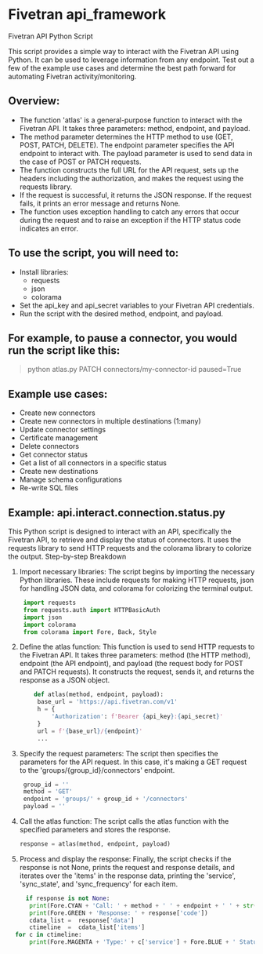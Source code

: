 # Fivetran api_framework
Fivetran API Python Script

This script provides a simple way to interact with the Fivetran API using Python. It can be used to leverage information from any endpoint. Test out a few of the example use cases and determine the best path forward for automating Fivetran activity/monitoring.

## Overview:
- The function 'atlas' is a general-purpose function to interact with the Fivetran API. It takes three parameters: method, endpoint, and payload.
- The method parameter determines the HTTP method to use (GET, POST, PATCH, DELETE). The endpoint parameter specifies the API endpoint to interact with. The payload parameter is used to send data in the case of POST or PATCH requests.
- The function constructs the full URL for the API request, sets up the headers including the authorization, and makes the request using the requests library.
- If the request is successful, it returns the JSON response. If the request fails, it prints an error message and returns None.
- The function uses exception handling to catch any errors that occur during the request and to raise an exception if the HTTP status code indicates an error.

## To use the script, you will need to:

- Install libraries:
  - requests
  - json
  - colorama
- Set the api_key and api_secret variables to your Fivetran API credentials.
- Run the script with the desired method, endpoint, and payload.

## For example, to pause a connector, you would run the script like this:

>python atlas.py PATCH connectors/my-connector-id paused=True

## Example use cases:
- Create new connectors
- Create new connectors in multiple destinations (1:many)
- Update connector settings
- Certificate management
- Delete connectors
- Get connector status
- Get a list of all connectors in a specific status
- Create new destinations
- Manage schema configurations
- Re-write SQL files


## Example: api.interact.connection.status.py

This Python script is designed to interact with an API, specifically the Fivetran API, to retrieve and display the status of connectors. It uses the requests library to send HTTP requests and the colorama library to colorize the output.
Step-by-step Breakdown

1. Import necessary libraries: The script begins by importing the necessary Python libraries. These include requests for making HTTP requests, json for handling JSON data, and colorama for colorizing the terminal output.
   ```python
    import requests
    from requests.auth import HTTPBasicAuth
    import json
    import colorama
    from colorama import Fore, Back, Style

2. Define the atlas function: This function is used to send HTTP requests to the Fivetran API. It takes three parameters: method (the HTTP method), endpoint (the API endpoint), and payload (the request body for POST and PATCH requests). It constructs the request, sends it, and returns the response as a JSON object.
   ```python
       def atlas(method, endpoint, payload):
        base_url = 'https://api.fivetran.com/v1'
        h = {
            'Authorization': f'Bearer {api_key}:{api_secret}'
        }
        url = f'{base_url}/{endpoint}'
        ...

3. Specify the request parameters: The script then specifies the parameters for the API request. In this case, it's making a GET request to the 'groups/{group_id}/connectors' endpoint.
   ```python
    group_id = ''
    method = 'GET'
    endpoint = 'groups/' + group_id + '/connectors'
    payload = ''
   
4. Call the atlas function: The script calls the atlas function with the specified parameters and stores the response.
   ```python
   response = atlas(method, endpoint, payload)
   
5. Process and display the response: Finally, the script checks if the response is not None, prints the request and response details, and iterates over the 'items' in the response data, printing the 'service', 'sync_state', and 'sync_frequency' for each item.
  ```python
       if response is not None:
        print(Fore.CYAN + 'Call: ' + method + ' ' + endpoint + ' ' + str(payload))
        print(Fore.GREEN + 'Response: ' + response['code'])
        cdata_list =  response['data']
        ctimeline  =  cdata_list['items']
    for c in ctimeline:
        print(Fore.MAGENTA + 'Type:' + c['service'] + Fore.BLUE + ' Status:' + c['status']['sync_state'] + Fore.YELLOW + ' Frequency:' + str(c['sync_frequency']))
   
